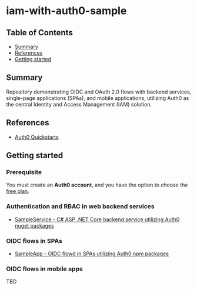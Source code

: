 # iam-with-auth0-sample


## Table of Contents

- [Summary](#summary)
- [References](#references)
- [Getting started](#getting-started)

## Summary

Repository demonstrating OIDC and OAuth 2.0 flows with backend services, single-page applications (SPAs), and mobile applications, utilizing Auth0 as the central Identity and Access Management (IAM) solution.

## References

- [Auth0 Quickstarts](https://auth0.com/docs/quickstarts)

## Getting started

### Prerequisite

You must create an **Auth0 account**, and you have the option to choose the [free plan](https://auth0.com/pricing).

### Authentication and RBAC in web backend services

- [SampleService - C# ASP .NET Core backend service utilizing Auth0 nuget packages](./backend-services/c%23/src/SampleService/README.md)

### OIDC flows in SPAs

- [SampleApp - OIDC flowd in SPAs utilizing Auth0 npm packages](./spas/angular/sample-app/README.md)

### OIDC flows in mobile apps

TBD 


